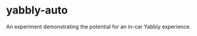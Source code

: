 yabbly-auto
===========

An experiment demonstrating the potential for an in-car Yabbly experience.
